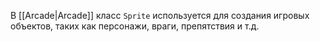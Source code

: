 В [[Arcade|Arcade]] класс `Sprite` используется для создания игровых объектов, таких как персонажи, враги, препятствия и т.д.
